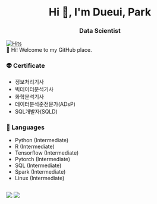 <h1 align="center">Hi 👋, I'm Dueui, Park</h1>

<h3 align="center">Data Scientist</h3>


[![Hits](https://hits.seeyoufarm.com/api/count/incr/badge.svg?url=https%3A%2F%2Fgithub.com%2Featchu&count_bg=%2379C83D&title_bg=%23555555&icon=&icon_color=%23E7E7E7&title=hits&edge_flat=false)](https://hits.seeyoufarm.com) <br>
👋 Hi! Welcome to my GitHub place.



### 👽 Certificate
- 정보처리기사
- 빅데이터분석기사
- 화학분석기사
- 데이터분석준전문가(ADsP)
- SQL개발자(SQLD)


### 🌱 Languages
 - Python (Intermediate)
 - R (Intermediate)
 - Tensorflow (Intermediate)
 - Pytorch (Intermediate)
 - SQL (Intermediate)
 - Spark (Intermediate)
 - Linux (Intermediate)

<h2 align="center"> <contact to me> </h2>

<a href="mailto:hdy2596@gmail.com"><img src="https://img.shields.io/badge/Gmail-D0A9F5?style=flat-square&logo=Gmail&logoColor=white&link=mailto:hdy2596@gmail.com"/></a>
<a href="https://eatchu.tistory.com"><img src="https://img.shields.io/badge/tistory-000000?style=flat-square&logo=Tingiverse&logoColor=white"/></a>
  
